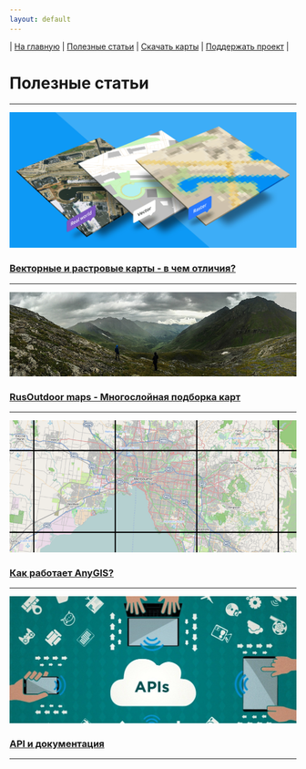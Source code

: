 ```yaml
---
layout: default
---
```


| [На главную][01] | [Полезные статьи][02] | [Скачать карты][03] | [Поддержать проект][04] |


[01]: /index
[02]: /Web/Html/Articles_ru
[03]: /Web/Html/DownloadPage_ru
[04]: https://www.donationalerts.com/r/nnngrach


# Полезные статьи

---

[![](/Web/Img/rastr_vector_img.png "Читать статью")](/Web/Html/Vektor_and_raster_ru)

### [Векторные и растровые карты - в чем отличия?](/Web/Html/Vektor_and_raster_ru)

---

[![](/Web/Img/nnngrach_zagedan.jpg "Читать статью")](/Web/Html/RusOutdoor_ru)

### [RusOutdoor maps - Многослойная подборка карт](/Web/Html/RusOutdoor_ru)

---

[![](/Web/Img/Tiles.png "Читать статью")](/Web/Html/Description_ru)

### [Как работает AnyGIS?](/Web/Html/Description_ru)

---

[![](/Web/Img/api_preview.jpg "Читать статью")](/Web/Html/Api_ru)

### [API и документация](/Web/Html/Api_ru)

---

